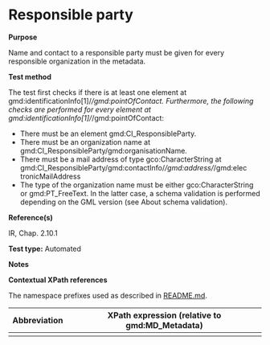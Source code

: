 
# Responsible party

**Purpose**	

Name and contact to a responsible party must be given for every responsible organization in the metadata.

**Test method**	

The test first checks if there is at least one element at gmd:identificationInfo[1]/*/gmd:pointOfContact. Furthermore, the following checks are performed for every element at gmd:identificationInfo[1]/*/gmd:pointOfContact:
*	There must be an element gmd:CI_ResponsibleParty.
*	There must be an organization name at gmd:CI_ResponsibleParty/gmd:organisationName.
*	There must be a mail address of type gco:CharacterString at gmd:CI_ResponsibleParty/gmd:contactInfo/*/gmd:address/*/gmd:elec tronicMailAddress
*	The type of the organization name must be either gco:CharacterString or gmd:PT_FreeText. In the latter case, a schema validation is performed depending on the GML version (see About schema validation).


**Reference(s)**	 

IR, Chap. 2.10.1 


**Test type:** Automated
	
**Notes**

**Contextual XPath references**

The namespace prefixes used as described in [README.md](./README.md#namespaces).

Abbreviation                                   |  XPath expression (relative to gmd:MD_Metadata)
-----------------------------------------------| -------------------------------------------------------------------------
<a name=""></a>   |

